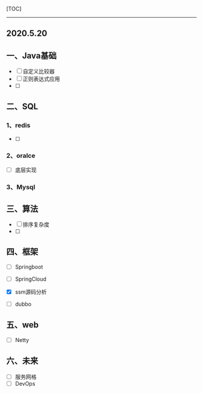 [TOC]



------

## 2020.5.20

## 一、Java基础

- [ ] 自定义比较器
- [ ] 正则表达式应用
- [ ] 



## 二、SQL

### 1、redis

- [ ] 





### 2、oralce

- [ ] 底层实现





### 3、Mysql





## 三、算法

- [ ] 排序复杂度
- [ ] 



## 四、框架

- [ ] Springboot
- [ ] SpringCloud

- [x] ssm源码分析

- [ ] dubbo


## 五、web

- [ ] Netty



## 六、未来

- [ ] 服务网格
- [ ] DevOps